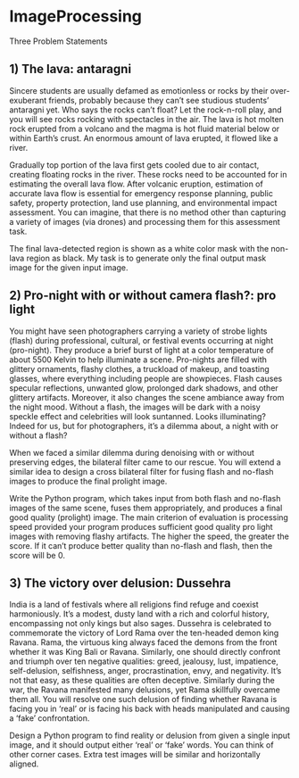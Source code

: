 # ImageProcessing
Three Problem Statements

## 1) The lava: antaragni
Sincere students are usually defamed as emotionless or rocks by their over-exuberant friends, probably because they can’t see studious students’ antaragni yet. Who says the rocks can’t float? Let the rock-n-roll play, and you will see rocks rocking with spectacles in the air. The lava is hot molten rock erupted from a volcano and the magma is hot fluid material below or within Earth’s crust. An enormous amount of lava erupted, it flowed like a river.

Gradually top portion of the lava first gets cooled due to air contact, creating floating rocks in the river. These rocks need to be accounted for in estimating the overall lava flow. After volcanic eruption, estimation of accurate lava flow is essential for emergency response planning, public safety, property protection, land use planning, and environmental impact assessment. You can imagine, that there is no method other than capturing a variety of images (via drones) and processing them for this assessment task.

The final lava-detected region is shown as a white color mask with the non-lava region as black. My task is to generate only the final output mask image for the given input image.
   
## 2) Pro-night with or without camera flash?: pro light

You might have seen photographers carrying a variety of strobe lights (flash) during professional, cultural, or festival events occurring at night (pro-night). They produce a brief burst of light at a color temperature of about 5500 Kelvin to help illuminate a scene. Pro-nights are filled with glittery ornaments, flashy clothes, a truckload of makeup, and toasting glasses, where everything including people are showpieces. Flash causes specular reflections, unwanted glow, prolonged dark shadows, and other glittery artifacts. Moreover, it also changes the scene ambiance away from the night mood. Without a flash, the images will be dark with a noisy speckle effect and celebrities will look suntanned. Looks illuminating? Indeed for us, but for photographers, it’s a dilemma about, a night with or without a flash? 

When we faced a similar dilemma during denoising with or without preserving edges, the bilateral filter came to our rescue. You will extend a similar idea to design a cross bilateral filter for fusing flash and no-flash images to produce the final prolight image.

Write the Python program, which takes input from both flash and no-flash images of the same scene, fuses them appropriately, and produces a final good quality (prolight) image. The main criterion of evaluation is processing speed provided your program produces sufficient good quality pro light images with removing flashy artifacts. The higher the speed, the greater the score. If it can’t produce better quality than no-flash and flash, then the score will be 0.

## 3) The victory over delusion: Dussehra

India is a land of festivals where all religions find refuge and coexist harmoniously. It’s a modest, dusty land with a rich and colorful history, encompassing not only kings but also sages. Dussehra is celebrated to commemorate the victory of Lord Rama over the ten-headed demon king Ravana. Rama, the virtuous king always faced the demons from the front whether it was King Bali or Ravana. Similarly, one should directly confront and triumph over ten negative qualities: greed, jealousy, lust, impatience, self-delusion, selfishness, anger, procrastination, envy, and negativity. It’s not that easy, as these qualities are often deceptive. Similarly during the war, the Ravana manifested many delusions, yet Rama skillfully overcame them all. You will resolve one such delusion of finding whether Ravana is facing you in ‘real’ or is facing his back with heads manipulated and causing a ‘fake’ confrontation. 

Design a Python program to find reality or delusion from given a single input image, and it should output either ‘real’ or ‘fake’ words. You can think of other corner cases. Extra test images will be similar and horizontally aligned.
